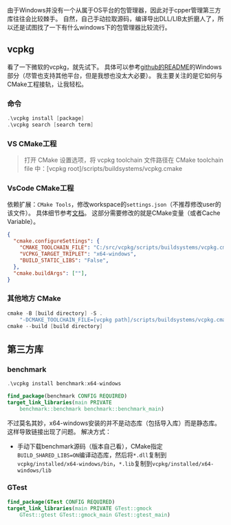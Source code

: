 
由于Windows并没有一个从属于OS平台的包管理器，因此对于cpper管理第三方库往往会比较棘手。
自然，自己手动拉取源码，编译导出DLL/LIB太折磨人了，所以还是试图找了一下有什么windows下的包管理器比较流行。
## vcpkg
看了一下微软的vcpkg，就先试下。
具体可以参考[github的README](https://github.com/microsoft/vcpkg/blob/master/README_zh_CN.md#%E5%BF%AB%E9%80%9F%E5%BC%80%E5%A7%8B-windows)的Windows部分（尽管也支持其他平台，但是我想也没太大必要）。
我主要关注的是它如何与CMake工程接轨，让我轻松。
### 命令
```cpp
.\vcpkg install [package]
.\vcpkg search [search term]
```
### VS CMake工程
> 打开 CMake 设置选项，将 vcpkg toolchain 文件路径在 CMake toolchain file 中：[vcpkg root]/scripts/buildsystems/vcpkg.cmake

### VsCode CMake工程
依赖扩展：`CMake Tools`，修改workspace的`settings.json`（不推荐修改user的该文件）。
具体细节参考[文档](https://github.com/microsoft/vscode-cmake-tools/blob/HEAD/docs/cmake-settings.md)。
这部分需要修改的就是CMake变量（或者Cache Variable）。
```json
{
  "cmake.configureSettings": {
    "CMAKE_TOOLCHAIN_FILE": "C:/src/vcpkg/scripts/buildsystems/vcpkg.cmake",
    "VCPKG_TARGET_TRIPLET": "x64-windows",
    "BUILD_STATIC_LIBS": "False",
  },
  "cmake.buildArgs": [""],
}
```
### 其他地方 CMake
```cpp
cmake -B [build directory] -S . 
    "-DCMAKE_TOOLCHAIN_FILE=[vcpkg path]/scripts/buildsystems/vcpkg.cmake"
cmake --build [build directory]
```

## 第三方库
### benchmark
```cpp
.\vcpkg install benchmark:x64-windows
```
```cmake
find_package(benchmark CONFIG REQUIRED)
target_link_libraries(main PRIVATE 
	benchmark::benchmark benchmark::benchmark_main)
```
不过莫名其妙，x64-windows安装的并不是动态库（包括导入库）而是静态库。
这样导致链接出现了问题。
解决方式：

- 手动下载benchmark源码（版本自己看），CMake指定`BUILD_SHARED_LIBS=ON`编译动态库，然后将`*.dll`复制到`vcpkg/installed/x64-windows/bin`，`*.lib`复制到`vcpkg/installed/x64-windows/lib`
### GTest
```cmake
find_package(GTest CONFIG REQUIRED)
target_link_libraries(main PRIVATE GTest::gmock 
	GTest::gtest GTest::gmock_main GTest::gtest_main)
```
